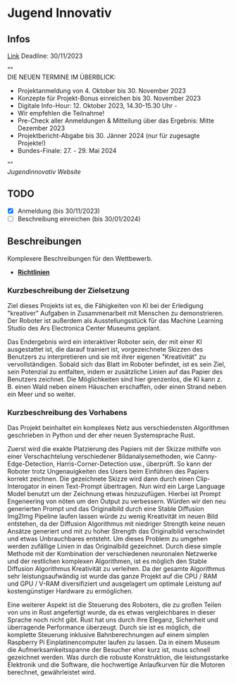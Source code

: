 # Jugend Innovativ

## Infos

[Link](https://www.jugendinnovativ.at/teilnahme/wettbewerb)
Deadline: 30/11/2023

""  
DIE NEUEN TERMINE IM ÜBERBLICK:

- Projektanmeldung von 4. Oktober bis 30. November 2023
- Konzepte für Projekt-Bonus einreichen bis 30. November 2023
- Digitale Info-Hour: 12. Oktober 2023, 14.30-15.30 Uhr -
- Wir empfehlen die Teilnahme!
- Pre-Check aller Anmeldungen & Mitteilung über das Ergebnis: Mitte Dezember 2023
- Projektbericht-Abgabe bis 30. Jänner 2024 (nur für zugesagte Projekte!)
- Bundes-Finale: 27. - 29. Mai 2024

""  
*Jugendinnovativ Website*

## TODO

- [x] Anmeldung                 (bis 30/11/2023)
- [ ] Beschreibung einreichen   (bis 30/01/2024)

## Beschreibungen

Komplexere Beschreibungen für den Wettbewerb.

- [**Richtlinien**](https://www.jugendinnovativ.at/fileadmin/user_upload/Callunterlagen/PB_Anleitung_ENGINEERING.pdf)

### Kurzbeschreibung der Zielsetzung

Ziel dieses Projekts ist es, die Fähigkeiten von KI bei der Erledigung "kreativer" Aufgaben in Zusammenarbeit mit Menschen zu demonstrieren. Der Roboter ist außerdem als Ausstellungsstück für das Machine Learning Studio des Ars Electronica Center Museums geplant.

Das Endergebnis wird ein interaktiver Roboter sein, der mit einer KI ausgestattet ist, die darauf trainiert ist, vorgezeichnete Skizzen des Benutzers zu interpretieren und sie mit ihrer eigenen "Kreativität" zu vervollständigen. Sobald sich das Blatt im Roboter befindet, ist es sein Ziel, sein Potenzial zu entfalten, indem er zusätzliche Linien auf das Papier des Benutzers zeichnet. Die Möglichkeiten sind hier grenzenlos, die KI kann z. B. einen Wald neben einem Häuschen erschaffen, oder einen Strand neben ein Meer und so weiter.

### Kurzbeschreibung des Vorhabens

Das Projekt beinhaltet ein komplexes Netz aus verschiedensten Algorithmen geschrieben in Python und der eher neuen Systemsprache Rust.

Zuerst wird die exakte Platzierung des Papiers mit der Skizze mithilfe von einer Verschachtelung verschiedener Bildanalysemethoden, wie Canny-Edge-Detection, Harris-Corner-Detection usw., überprüft. So kann der Roboter trotz Ungenauigkeiten des Users beim Einführen des Papiers korrekt zeichnen. 
Die gezeichnete Skizze wird dann durch einen Clip-Interogator in einen Text-Prompt übertragen. Nun wird ein Large Language Model benutzt um der Zeichnung etwas hinzuzufügen. Hierbei ist Prompt Engeneering von nöten um den Output zu verbessern. Würden wir den neu generierten Prompt und das Originalbild durch eine Stable Diffusion Img2Img Pipeline laufen lassen würde zu wenig Kreativität im neuen Bild entstehen, da der Diffusion Algorithmus mit niedriger Strength keine neuen Ansätze generiert und mit zu hoher Strength das Originalbild verschwindet und etwas Unbrauchbares entsteht. Um dieses Problem zu umgehen werden zufällige Linien in das Originalbild gezeichnet. Durch diese simple Methode mit der Kombination der verschiedenen neuronalen Netzwerke und der restlichen komplexen Algorithmen, ist es möglich den Stable Diffusion Algorithmus Kreativität zu verleihen. Da der gesamte Algorithmus sehr leistungsaufwändig ist wurde das ganze Projekt auf die CPU / RAM und GPU / V-RAM diversifiziert und ausgelagert um optimale Leistung auf kostengünstiger Hardware zu ermöglichen.

Eine weiterer Aspekt ist die Steuerung des Roboters, die zu großen Teilen von uns in Rust angefertigt wurde, da es etwas vergleichbares in dieser Sprache noch nicht gibt. Rust hat uns durch ihre Eleganz, Sicherheit und überragende Performance überzeugt. Durch sie ist es möglich, die komplette Steuerung inklusive Bahnberechnungen auf einem simplen Raspberry Pi Einplatinencomputer laufen zu lassen. Da in einem Museum die Aufmerksamkeitsspanne der Besucher eher kurz ist, muss schnell gezeichnet werden. Was durch die robuste Konstruktion, die leistungsstarke Elektronik und die Software, die hochwertige Anlaufkurven für die Motoren berechnet, gewährleistet wird. 
